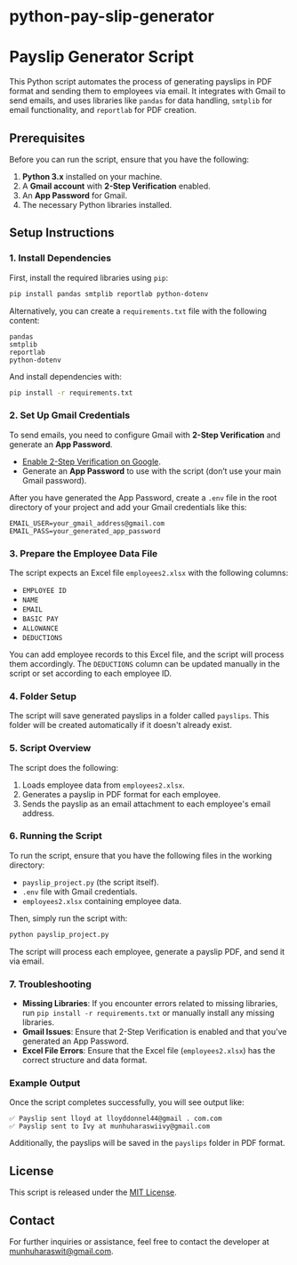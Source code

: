 # python-pay-slip-generator

# Payslip Generator Script

This Python script automates the process of generating payslips in PDF format and sending them to employees via email. It integrates with Gmail to send emails, and uses libraries like `pandas` for data handling, `smtplib` for email functionality, and `reportlab` for PDF creation.

## Prerequisites

Before you can run the script, ensure that you have the following:

1. **Python 3.x** installed on your machine.
2. A **Gmail account** with **2-Step Verification** enabled.
3. An **App Password** for Gmail.
4. The necessary Python libraries installed.

## Setup Instructions

### 1. Install Dependencies

First, install the required libraries using `pip`:

```bash
pip install pandas smtplib reportlab python-dotenv
```

Alternatively, you can create a `requirements.txt` file with the following content:

```
pandas
smtplib
reportlab
python-dotenv
```

And install dependencies with:

```bash
pip install -r requirements.txt
```

### 2. Set Up Gmail Credentials

To send emails, you need to configure Gmail with **2-Step Verification** and generate an **App Password**.

- [Enable 2-Step Verification on Google](https://support.google.com/accounts/answer/185833?hl=en).
- Generate an **App Password** to use with the script (don’t use your main Gmail password).

After you have generated the App Password, create a `.env` file in the root directory of your project and add your Gmail credentials like this:

```env
EMAIL_USER=your_gmail_address@gmail.com
EMAIL_PASS=your_generated_app_password
```

### 3. Prepare the Employee Data File

The script expects an Excel file `employees2.xlsx` with the following columns:

- `EMPLOYEE ID`
- `NAME`
- `EMAIL`
- `BASIC PAY`
- `ALLOWANCE`
- `DEDUCTIONS`

You can add employee records to this Excel file, and the script will process them accordingly. The `DEDUCTIONS` column can be updated manually in the script or set according to each employee ID.

### 4. Folder Setup

The script will save generated payslips in a folder called `payslips`. This folder will be created automatically if it doesn't already exist.

### 5. Script Overview

The script does the following:

1. Loads employee data from `employees2.xlsx`.
2. Generates a payslip in PDF format for each employee.
3. Sends the payslip as an email attachment to each employee's email address.

### 6. Running the Script

To run the script, ensure that you have the following files in the working directory:

- `payslip_project.py` (the script itself).
- `.env` file with Gmail credentials.
- `employees2.xlsx` containing employee data.

Then, simply run the script with:

```bash
python payslip_project.py
```

The script will process each employee, generate a payslip PDF, and send it via email.

### 7. Troubleshooting

- **Missing Libraries**: If you encounter errors related to missing libraries, run `pip install -r requirements.txt` or manually install any missing libraries.
- **Gmail Issues**: Ensure that 2-Step Verification is enabled and that you've generated an App Password.
- **Excel File Errors**: Ensure that the Excel file (`employees2.xlsx`) has the correct structure and data format.

### Example Output

Once the script completes successfully, you will see output like:

```
✅ Payslip sent lloyd at lloyddonnel44@gmail . com.com
✅ Payslip sent to Ivy at munhuharaswiivy@gmail.com
```

Additionally, the payslips will be saved in the `payslips` folder in PDF format.

## License

This script is released under the [MIT License](LICENSE).

## Contact

For further inquiries or assistance, feel free to contact the developer at munhuharaswit@gmail.com.
